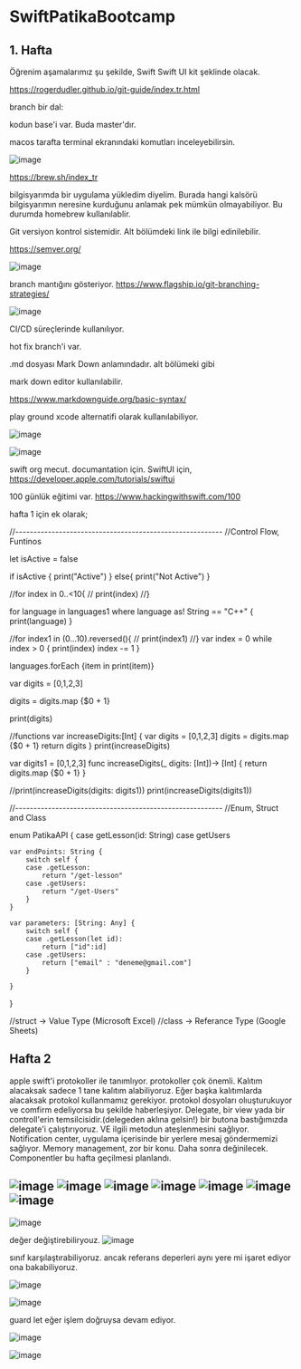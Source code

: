 # SwiftPatikaBootcamp

## 1. Hafta 

Öğrenim aşamalarımız şu şekilde,
Swift
Swift UI kit şeklinde olacak.

https://rogerdudler.github.io/git-guide/index.tr.html

branch bir dal: 

kodun base'i var. Buda master'dır.

macos tarafta terminal ekranındaki komutları inceleyebilirsin.

![image](https://user-images.githubusercontent.com/44713722/190844253-d27e485a-b47a-40e6-bddb-c5d270f1e1fb.png)

https://brew.sh/index_tr 

bilgisyarımda bir uygulama yükledim diyelim. Burada hangi kalsörü bilgisyarımın neresine kurduğunu anlamak pek mümkün olmayabiliyor. Bu durumda homebrew kullanılablir.

Git versiyon kontrol sistemidir. Alt bölümdeki link ile bilgi edinilebilir.

https://semver.org/

![image](https://user-images.githubusercontent.com/44713722/190845274-fe702f29-31de-40c4-8321-cd76d2505675.png)

branch mantığını gösteriyor.
https://www.flagship.io/git-branching-strategies/  

![image](https://user-images.githubusercontent.com/44713722/190845451-bf96c253-3709-458c-9fa4-ac95afdcda83.png)

CI/CD süreçlerinde kullanılıyor. 

hot fix branch'i var.

.md dosyası Mark Down anlamındadır. alt bölümeki gibi 

mark down editor kullanılabilir.

https://www.markdownguide.org/basic-syntax/ 

play ground xcode alternatifi olarak kullanılabiliyor.

![image](https://user-images.githubusercontent.com/44713722/190847381-81d34005-fcf9-4024-b756-f9bd942dc38d.png)

![image](https://user-images.githubusercontent.com/44713722/190847903-18cd8829-43c6-4eb3-a051-64f84c3b5b47.png)

swift org mecut. documantation için.
SwiftUI için, 
https://developer.apple.com/tutorials/swiftui

100 günlük eğitimi var.
https://www.hackingwithswift.com/100


hafta 1 için ek olarak;

//---------------------------------------------------------
//Control Flow, Funtinos

let isActive = false

if isActive {
    print("Active")
}
else{
    print("Not Active")
}

//for index in 0..&lt;10{
//    print(index)
//}

for language in languages1 where language as! String == "C++" {
    print(language)
}

//for index1 in (0...10).reversed(){
//    print(index1)
//}
var index = 0
while index &gt; 0 {
    print(index)
    index -= 1
}

languages.forEach {item in print(item)}

var digits = [0,1,2,3]

digits = digits.map {$0 + 1}

print(digits)

//functions
var increaseDigits:[Int] {
    var digits = [0,1,2,3]
    digits = digits.map {$0 + 1}
    return digits
}
print(increaseDigits)


var digits1 = [0,1,2,3]
func increaseDigits(_ digits: [Int])-&gt; [Int] {
    return digits.map {$0 + 1}
}

//print(increaseDigits(digits: digits1))
print(increaseDigits(digits1))


//---------------------------------------------------------
//Enum, Struct and Class

enum PatikaAPI {
    case getLesson(id: String)
    case getUsers
    
    var endPoints: String {
        switch self {
        case .getLesson:
            return "/get-lesson"
        case .getUsers: 
            return "/get-Users"
        }
    }
    
    var parameters: [String: Any] {
        switch self {
        case .getLesson(let id):
            return ["id":id]
        case .getUsers:
            return ["email" : "deneme@gmail.com"]
        }
        
    }
}

//struct -&gt; Value Type (Microsoft Excel)
//class -&gt; Referance Type (Google Sheets)

## Hafta 2 

apple swift'i protokoller ile tanımlıyor. protokoller çok önemli.
Kalıtım alacaksak sadece 1 tane kalıtım alabiliyoruz. Eğer başka kalıtımlarda alacaksak protokol kullanmamız gerekiyor.
protokol dosyoları olıuşturukuyor ve comfirm edeliyorsa bu şekilde haberleşiyor.
Delegate, bir view yada bir controll'erin temsilcisidir.(delegeden aklına gelsin!)
bir butona bastığımızda delegate'i çalıştırıyoruz. VE ilgili metodun ateşlenmesini sağlıyor. 
Notification center, uygulama içerisinde bir yerlere mesaj göndermemizi sağlıyor.
Memory management, zor bir konu. Daha sonra değinilecek.
Componentler bu hafta geçilmesi planlandı.

![image](https://user-images.githubusercontent.com/44713722/190889302-919232aa-0ae7-4a2d-b88c-e9309d2125cf.png)
![image](https://user-images.githubusercontent.com/44713722/190889144-d0635f3c-54e6-4446-98f5-7afce9a396bc.png)
![image](https://user-images.githubusercontent.com/44713722/190889212-48fb3ecf-0451-41d6-bec4-0271aa88f6e2.png)
![image](https://user-images.githubusercontent.com/44713722/190889260-9feec6bb-9259-4d9d-bf69-7e1e0a69143f.png)
![image](https://user-images.githubusercontent.com/44713722/190889350-98e0d7a2-0f83-4109-bf11-0cb3c25447dd.png)
![image](https://user-images.githubusercontent.com/44713722/190889377-d482e845-5137-4ccc-9e8e-1fb5ae9aa086.png)
![image](https://user-images.githubusercontent.com/44713722/190889382-65642ec8-cc7f-4db3-9ae8-e0619c1a3da0.png)
--------------------------------------------------------------------

![image](https://user-images.githubusercontent.com/44713722/190890143-79c089b6-941c-43b2-bf7f-888792ac0f48.png)

değer değiştirebiliryouz.
![image](https://user-images.githubusercontent.com/44713722/190890229-3931db98-df92-4a38-b349-ddea3837ff92.png)


sınıf karşılaştırabiliyoruz. ancak referans deperleri aynı yere mi işaret ediyor ona bakabiliyoruz.

![image](https://user-images.githubusercontent.com/44713722/190892362-2c038171-97b4-4c10-95c9-e6a4fb3c7303.png)

![image](https://user-images.githubusercontent.com/44713722/190892411-457e4a53-7be0-4a17-96c2-728d365a5ba4.png)

guard let eğer işlem doğruysa devam ediyor.

![image](https://user-images.githubusercontent.com/44713722/190892561-dec9bad0-bf25-451f-9c92-ac7ea510722b.png)

![image](https://user-images.githubusercontent.com/44713722/190895323-144600aa-b21c-44ef-9c94-fc4123ada544.png)



